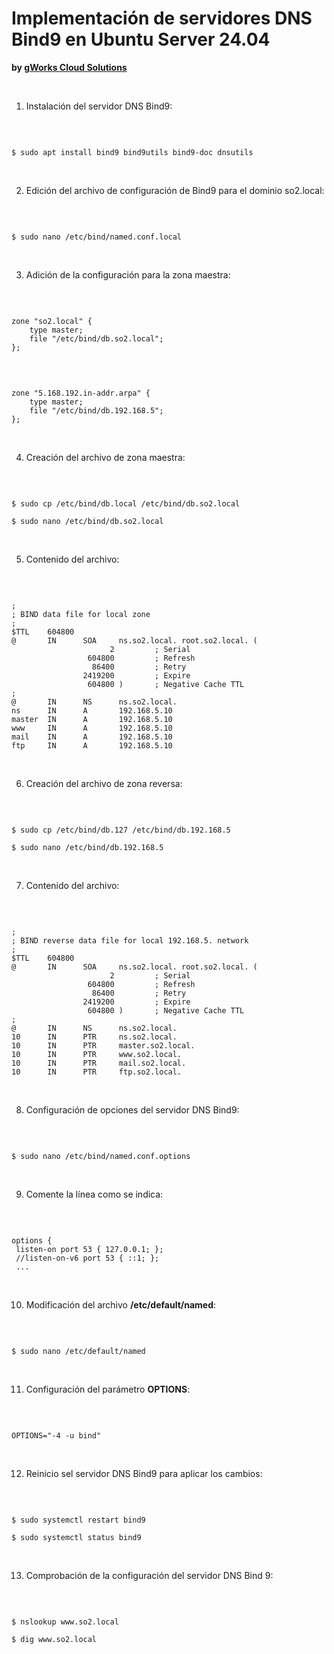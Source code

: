 # Implementación de servidores DNS Bind9 en Ubuntu Server 24.04
**by [gWorks Cloud Solutions](https://www.gworks-ec.com)**

<br>

1. Instalación del servidor DNS Bind9:

<br>

```shell

$ sudo apt install bind9 bind9utils bind9-doc dnsutils

```

<br>

2. Edición del archivo de configuración de Bind9 para el dominio so2.local:

<br>

```shell

$ sudo nano /etc/bind/named.conf.local

```

<br>

3. Adición de la configuración para la zona maestra:

<br>

```shell

zone "so2.local" {
    type master;
    file "/etc/bind/db.so2.local";
};

```

<br>

```shell

zone "5.168.192.in-addr.arpa" {
    type master;
    file "/etc/bind/db.192.168.5";
};

```

<br>

4. Creación del archivo de zona maestra:

<br>

```shell

$ sudo cp /etc/bind/db.local /etc/bind/db.so2.local

$ sudo nano /etc/bind/db.so2.local

```

<br>

5. Contenido del archivo:

<br>

```shell

;
; BIND data file for local zone
;
$TTL    604800
@       IN      SOA     ns.so2.local. root.so2.local. (
                      2         ; Serial
                 604800         ; Refresh
                  86400         ; Retry
                2419200         ; Expire
                 604800 )       ; Negative Cache TTL
;
@       IN      NS      ns.so2.local.
ns      IN      A       192.168.5.10
master  IN      A       192.168.5.10
www     IN      A       192.168.5.10
mail    IN      A       192.168.5.10
ftp     IN      A       192.168.5.10

```

<br>

6. Creación del archivo de zona reversa:

<br>

```shell

$ sudo cp /etc/bind/db.127 /etc/bind/db.192.168.5

$ sudo nano /etc/bind/db.192.168.5

```

<br>

7. Contenido del archivo:

<br>

```shell

;
; BIND reverse data file for local 192.168.5. network
;
$TTL    604800
@       IN      SOA     ns.so2.local. root.so2.local. (
                      2         ; Serial
                 604800         ; Refresh
                  86400         ; Retry
                2419200         ; Expire
                 604800 )       ; Negative Cache TTL
;
@       IN      NS      ns.so2.local.
10      IN      PTR     ns.so2.local.
10      IN      PTR     master.so2.local.
10      IN      PTR     www.so2.local.
10      IN      PTR     mail.so2.local.
10      IN      PTR     ftp.so2.local.

```

<br>

8. Configuración de opciones del servidor DNS Bind9:

<br>

```shell

$ sudo nano /etc/bind/named.conf.options

```

<br>

9. Comente la línea como se indica:

<br>

```shell

options {
 listen-on port 53 { 127.0.0.1; };
 //listen-on-v6 port 53 { ::1; };
 ...

```

<br>

10. Modificación del archivo **/etc/default/named**:

<br>

```shell

$ sudo nano /etc/default/named

```

<br>

11. Configuración del parámetro **OPTIONS**:

<br>

```shell

OPTIONS="-4 -u bind"

```

<br>

12. Reinicio sel servidor DNS Bind9 para aplicar los cambios:

<br>

```shell

$ sudo systemctl restart bind9

$ sudo systemctl status bind9

```

<br>

13. Comprobación de la configuración del servidor DNS Bind 9:

<br>

```shell

$ nslookup www.so2.local

$ dig www.so2.local

```
